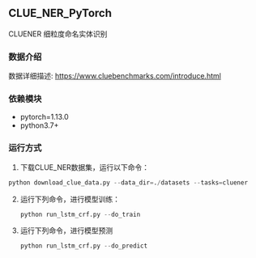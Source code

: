 ## CLUE_NER_PyTorch

CLUENER 细粒度命名实体识别

### 数据介绍

数据详细描述: https://www.cluebenchmarks.com/introduce.html

### 依赖模块

* pytorch=1.13.0
* python3.7+

### 运行方式

1. 下载CLUE_NER数据集，运行以下命令：

```python
python download_clue_data.py --data_dir=./datasets --tasks=cluener
```

2. 运行下列命令，进行模型训练：

   ```python
   python run_lstm_crf.py --do_train
   ```

3. 运行下列命令，进行模型预测

   ```python
   python run_lstm_crf.py --do_predict
   ```

   